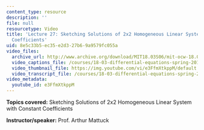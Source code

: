 ```yaml
---
content_type: resource
description: ''
file: null
resourcetype: Video
title: 'Lecture 27: Sketching Solutions of 2x2 Homogeneous Linear System with Constant
  Coefficients'
uid: 8e5c33b5-ec35-e2d3-27b6-9a9579fc055a
video_files:
  archive_url: http://www.archive.org/download/MIT18.03S06/mit-ocw-18.03-lec27-23apr2003-220k.mp4
  video_captions_file: /courses/18-03-differential-equations-spring-2010/e85df1adfd275a0fa6f27a89cb3321e7_e3FfmXtkppM.vtt
  video_thumbnail_file: https://img.youtube.com/vi/e3FfmXtkppM/default.jpg
  video_transcript_file: /courses/18-03-differential-equations-spring-2010/1fb878a36d36bb734e8ee41785f8302f_e3FfmXtkppM.pdf
video_metadata:
  youtube_id: e3FfmXtkppM
---
```


**Topics covered:** Sketching Solutions of 2x2 Homogeneous Linear System with Constant Coefficients

**Instructor/speaker:** Prof. Arthur Mattuck